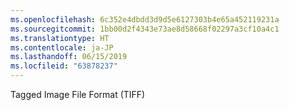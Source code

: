 ```yaml
---
ms.openlocfilehash: 6c352e4dbdd3d9d5e6127303b4e65a452119231a
ms.sourcegitcommit: 1bb00d2f4343e73ae8d58668f02297a3cf10a4c1
ms.translationtype: HT
ms.contentlocale: ja-JP
ms.lasthandoff: 06/15/2019
ms.locfileid: "63878237"
---
```

Tagged Image File Format (TIFF)